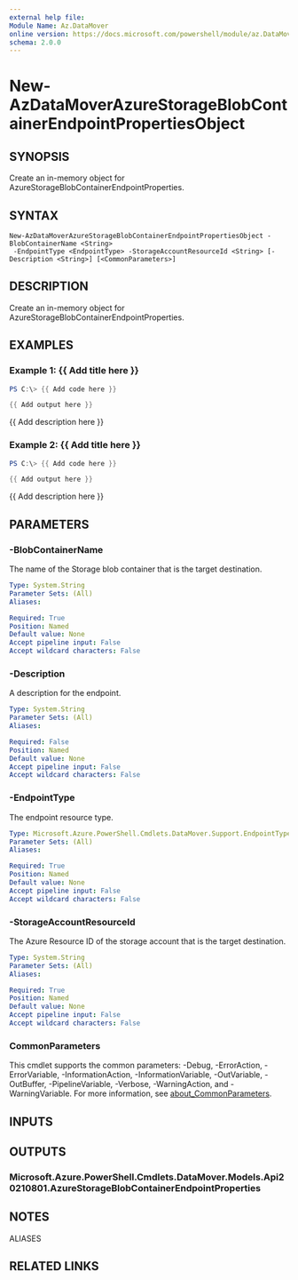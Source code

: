 ```yaml
---
external help file:
Module Name: Az.DataMover
online version: https://docs.microsoft.com/powershell/module/az.DataMover/new-AzDataMoverAzureStorageBlobContainerEndpointPropertiesObject
schema: 2.0.0
---
```


# New-AzDataMoverAzureStorageBlobContainerEndpointPropertiesObject

## SYNOPSIS
Create an in-memory object for AzureStorageBlobContainerEndpointProperties.

## SYNTAX

```
New-AzDataMoverAzureStorageBlobContainerEndpointPropertiesObject -BlobContainerName <String>
 -EndpointType <EndpointType> -StorageAccountResourceId <String> [-Description <String>] [<CommonParameters>]
```

## DESCRIPTION
Create an in-memory object for AzureStorageBlobContainerEndpointProperties.

## EXAMPLES

### Example 1: {{ Add title here }}
```powershell
PS C:\> {{ Add code here }}

{{ Add output here }}
```

{{ Add description here }}

### Example 2: {{ Add title here }}
```powershell
PS C:\> {{ Add code here }}

{{ Add output here }}
```

{{ Add description here }}

## PARAMETERS

### -BlobContainerName
The name of the Storage blob container that is the target destination.

```yaml
Type: System.String
Parameter Sets: (All)
Aliases:

Required: True
Position: Named
Default value: None
Accept pipeline input: False
Accept wildcard characters: False
```

### -Description
A description for the endpoint.

```yaml
Type: System.String
Parameter Sets: (All)
Aliases:

Required: False
Position: Named
Default value: None
Accept pipeline input: False
Accept wildcard characters: False
```

### -EndpointType
The endpoint resource type.

```yaml
Type: Microsoft.Azure.PowerShell.Cmdlets.DataMover.Support.EndpointType
Parameter Sets: (All)
Aliases:

Required: True
Position: Named
Default value: None
Accept pipeline input: False
Accept wildcard characters: False
```

### -StorageAccountResourceId
The Azure Resource ID of the storage account that is the target destination.

```yaml
Type: System.String
Parameter Sets: (All)
Aliases:

Required: True
Position: Named
Default value: None
Accept pipeline input: False
Accept wildcard characters: False
```

### CommonParameters
This cmdlet supports the common parameters: -Debug, -ErrorAction, -ErrorVariable, -InformationAction, -InformationVariable, -OutVariable, -OutBuffer, -PipelineVariable, -Verbose, -WarningAction, and -WarningVariable. For more information, see [about_CommonParameters](http://go.microsoft.com/fwlink/?LinkID=113216).

## INPUTS

## OUTPUTS

### Microsoft.Azure.PowerShell.Cmdlets.DataMover.Models.Api20210801.AzureStorageBlobContainerEndpointProperties

## NOTES

ALIASES

## RELATED LINKS

